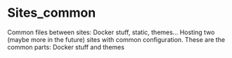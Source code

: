 # Sites_common
Common files between sites: Docker stuff, static, themes...
Hosting two (maybe more in the future) sites with common configuration. These are the common parts: Docker stuff and themes
